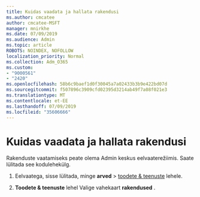 ```yaml
---
title: Kuidas vaadata ja hallata rakendusi
ms.author: cmcatee
author: cmcatee-MSFT
manager: mnirkhe
ms.date: 07/09/2019
ms.audience: Admin
ms.topic: article
ROBOTS: NOINDEX, NOFOLLOW
localization_priority: Normal
ms.collection: Adm_O365
ms.custom:
- "9000561"
- "2420"
ms.openlocfilehash: 58b6c9baef1d0f30045a7a02433b3b9e422bd07d
ms.sourcegitcommit: f507896c3909cfd02395d3214ab49f7a08f021e3
ms.translationtype: MT
ms.contentlocale: et-EE
ms.lasthandoff: 07/09/2019
ms.locfileid: "35606666"
---
```

# <a name="how-to-view-and-manage-apps"></a>Kuidas vaadata ja hallata rakendusi

Rakenduste vaatamiseks peate olema Admin keskus eelvaaterežiimis.  Saate lülitada see kodulehekülg.  

1. Eelvaatega, sisse lülitada, minge **arved** > [toodete & teenuste](https://go.microsoft.com/fwlink/p/?linkid=842054) lehele.

2. **Toodete & teenuste** lehel Valige vahekaart **rakendused** .